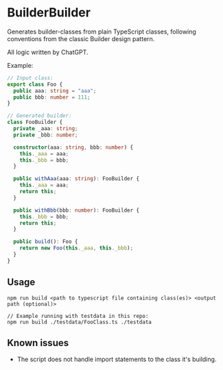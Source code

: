 # BuilderBuilder

Generates builder-classes from plain TypeScript classes, following conventions from the classic Builder design pattern.

All logic written by ChatGPT.

Example:

```typescript
// Input class:
export class Foo {
  public aaa: string = "aaa";
  public bbb: number = 111;
}

// Generated builder:
class FooBuilder {
  private _aaa: string;
  private _bbb: number;

  constructor(aaa: string, bbb: number) {
    this._aaa = aaa;
    this._bbb = bbb;
  }

  public withAaa(aaa: string): FooBuilder {
    this._aaa = aaa;
    return this;
  }

  public withBbb(bbb: number): FooBuilder {
    this._bbb = bbb;
    return this;
  }

  public build(): Foo {
    return new Foo(this._aaa, this._bbb);
  }
}
```

## Usage

```
npm run build <path to typescript file containing class(es)> <output path (optional)>

// Example running with testdata in this repo:
npm run build ./testdata/FooClass.ts ./testdata
```

## Known issues

- The script does not handle import statements to the class it's building.
